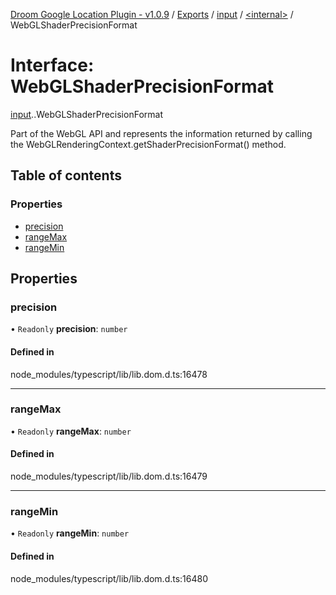[Droom Google Location Plugin - v1.0.9](../README.md) / [Exports](../modules.md) / [input](../modules/input.md) / [<internal\>](../modules/input._internal_.md) / WebGLShaderPrecisionFormat

# Interface: WebGLShaderPrecisionFormat

[input](../modules/input.md).[<internal>](../modules/input._internal_.md).WebGLShaderPrecisionFormat

Part of the WebGL API and represents the information returned by calling the WebGLRenderingContext.getShaderPrecisionFormat() method.

## Table of contents

### Properties

- [precision](input._internal_.WebGLShaderPrecisionFormat.md#precision)
- [rangeMax](input._internal_.WebGLShaderPrecisionFormat.md#rangemax)
- [rangeMin](input._internal_.WebGLShaderPrecisionFormat.md#rangemin)

## Properties

### precision

• `Readonly` **precision**: `number`

#### Defined in

node_modules/typescript/lib/lib.dom.d.ts:16478

___

### rangeMax

• `Readonly` **rangeMax**: `number`

#### Defined in

node_modules/typescript/lib/lib.dom.d.ts:16479

___

### rangeMin

• `Readonly` **rangeMin**: `number`

#### Defined in

node_modules/typescript/lib/lib.dom.d.ts:16480
